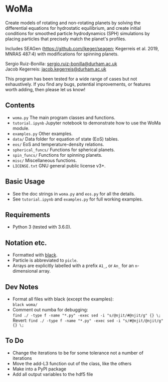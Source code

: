 WoMa
====

Create models of rotating and non-rotating planets by solving the differential 
equations for hydrostatic equilibrium, and create initial conditions for 
smoothed particle hydrodynamics (SPH) simulations by placing particles that
precisely match the planet's profiles.

<!-- Presented in Ruiz-Bonilla et al. (2020), MNRAS..., https://doi.org/... -->

Includes SEAGen (https://github.com/jkeger/seagen; Kegerreis et al. 2019, MNRAS 
487:4) with modifications for spinning planets.

Sergio Ruiz-Bonilla: sergio.ruiz-bonilla@durham.ac.uk  
Jacob Kegerreis: jacob.kegerreis@durham.ac.uk

<!-- Visit https://github.com/.../woma to download the code including examples
and for support. -->

This program has been tested for a wide range of cases but not exhaustively. If
you find any bugs, potential improvements, or features worth adding, then please
let us know!


Contents
--------
+ `woma.py` The main program classes and functions.
+ `tutorial.ipynb` Jupyter notebook to demonstrate how to use the WoMa module.
+ `examples.py` Other examples.
+ `data/` Data folder for equation of state (EoS) tables. 
+ `eos/` EoS and temperature-density relations.
+ `spherical_funcs/` Functions for spherical planets.
+ `spin_funcs/` Functions for spinning planets.
+ `misc/` Miscellaneous functions.
+ `LICENSE.txt` GNU general public license v3+.


Basic Usage
-----------
+ See the doc strings in `woma.py` and `eos.py` for all the details.
+ See `tutorial.ipynb` and `examples.py` for full working examples.


Requirements
------------
+ Python 3 (tested with 3.6.0).


Notation etc.
-------------
+ Formatted with [black](https://github.com/psf/black).
+ Particle is abbreviated to `picle`.
+ Arrays are explicitly labelled with a prefix `A1_`, or `An_` for an
    `n`-dimensional array.


Dev Notes
---------
+ Format all files with black (except the examples):  
    `black woma/`
+ Comment out numba for debugging:  
    `find ./ -type f -name "*.py" -exec sed -i "s/@njit/#@njit/g" {} \;`  
    Revert: `find ./ -type f -name "*.py" -exec sed -i "s/#@njit/@njit/g" {} \;`


To Do
-----
+ Change the iterations to be for some tolerance not a number of iterations
+ Move the add-L3 function out of the class, like the others
+ Make into a PyPI package
+ Add all output variables to the hdf5 file
